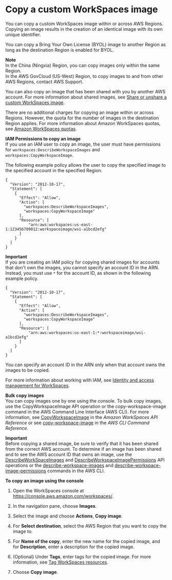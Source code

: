 # Copy a custom WorkSpaces image<a name="copy-custom-image"></a>

You can copy a custom WorkSpaces image within or across AWS Regions\. Copying an image results in the creation of an identical image with its own unique identifier\.

You can copy a Bring Your Own License \(BYOL\) image to another Region as long as the destination Region is enabled for BYOL\. 

**Note**  
In the China \(Ningxia\) Region, you can copy images only within the same Region\.  
In the AWS GovCloud \(US\-West\) Region, to copy images to and from other AWS Regions, contact AWS Support\.

You can also copy an image that has been shared with you by another AWS account\. For more information about shared images, see [Share or unshare a custom WorkSpaces image](share-custom-image.md)\.

There are no additional charges for copying an image within or across Regions\. However, the quota for the number of images in the destination Region applies\. For more information about Amazon WorkSpaces quotas, see [Amazon WorkSpaces quotas](workspaces-limits.md)\.

**IAM Permissions to copy an image**  
If you use an IAM user to copy an image, the user must have permissions for `workspaces:DescribeWorkspaceImages` and `workspaces:CopyWorkspaceImage`\.

The following example policy allows the user to copy the specified image to the specified account in the specified Region\.

```
{
  "Version": "2012-10-17",
  "Statement": [
    {
      "Effect": "Allow",
      "Action": [
        "workspaces:DescribeWorkspaceImages",
        "workspaces:CopyWorkspaceImage"
      ],
      "Resource": [
          "arn:aws:workspaces:us-east-1:123456789012:workspaceimage/wsi-a1bcd2efg"
      ]
    }
  ]
}
```

**Important**  
If you are creating an IAM policy for copying shared images for accounts that don't own the images, you cannot specify an account ID in the ARN\. Instead, you must use `*` for the account ID, as shown in the following example policy\.  

```
{
  "Version": "2012-10-17",
  "Statement": [
    {
      "Effect": "Allow",
      "Action": [
        "workspaces:DescribeWorkspaceImages",
        "workspaces:CopyWorkspaceImage"
      ],
      "Resource": [
          "arn:aws:workspaces:us-east-1:*:workspaceimage/wsi-a1bcd2efg"
      ]
    }
  ]
}
```
You can specify an account ID in the ARN only when that account owns the images to be copied\.

For more information about working with IAM, see [Identity and access management for WorkSpaces](workspaces-access-control.md)\.

**Bulk copy images**  
You can copy images one by one using the console\. To bulk copy images, use the CopyWorkspaceImage API operation or the copy\-workspace\-image command in the AWS Command Line Interface \(AWS CLI\)\. For more information, see [ CopyWorkspaceImage](https://docs.aws.amazon.com/workspaces/latest/api/API_CopyWorkspaceImage.html) in the *Amazon WorkSpaces API Reference* or see [ copy\-workspace\-image](https://docs.aws.amazon.com/cli/latest/reference/workspaces/copy-workspace-image.html) in the *AWS CLI Command Reference*\.

**Important**  
Before copying a shared image, be sure to verify that it has been shared from the correct AWS account\. To determine if an image has been shared and to see the AWS account ID that owns an image, use the [DescribeWorkSpaceImages](https://docs.aws.amazon.com/workspaces/latest/api/API_DescribeWorkspaceImages.html) and [DescribeWorkspaceImagePermissions](https://docs.aws.amazon.com/workspaces/latest/api/API_DescribeWorkspaceImagePermissions.html) API operations or the [describe\-workspace\-images](https://docs.aws.amazon.com/cli/latest/reference/workspaces/describe-workspace-images.html) and [describe\-workspace\-image\-permissions](https://docs.aws.amazon.com/cli/latest/reference/workspaces/describe-workspace-image-permissions.html) commands in the AWS CLI\.

**To copy an image using the console**

1. Open the WorkSpaces console at [https://console\.aws\.amazon\.com/workspaces/](https://console.aws.amazon.com/workspaces/)\.

1. In the navigation pane, choose **Images**\.

1. Select the image and choose **Actions**, **Copy image**\.

1. For **Select destination**, select the AWS Region that you want to copy the image to\.

1. For **Name of the copy**, enter the new name for the copied image, and for **Description**, enter a description for the copied image\.

1. \(Optional\) Under **Tags**, enter tags for the copied image\. For more information, see [Tag WorkSpaces resources](tag-workspaces-resources.md)\.

1. Choose **Copy image**\.